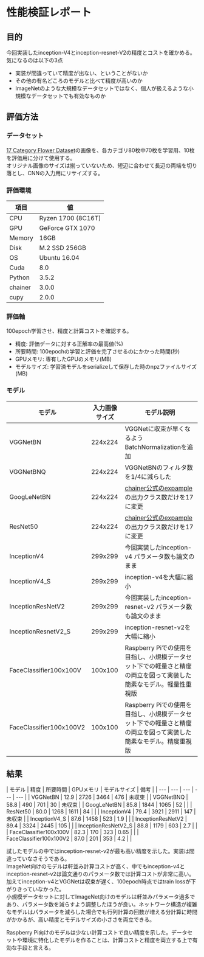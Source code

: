 # 性能検証レポート

## 目的

今回実装したinception-V4とinception-resnet-V2の精度とコストを確かめる。気になるのは以下の3点  

* 実装が間違っていて精度が出ない、ということがないか
* その他の有名どころのモデルと比べて精度が高いのか
* ImageNetのような大規模なデータセットではなく、個人が扱えるような小規模なデータセットでも有効なものか

## 評価方法

### データセット

[17 Category Flower Dataset](http://www.robots.ox.ac.uk/~vgg/data/flowers/17/)の画像を、各カテゴリ80枚中70枚を学習用、10枚を評価用に分けて使用する。  
オリジナル画像のサイズは揃っていないため、短辺に合わせて長辺の両端を切り落とし、CNNの入力用にリサイズする。

### 評価環境

| 項目 | 値 |
| ---- | --- |
| CPU  | Ryzen 1700 (8C16T) |
| GPU  | GeForce GTX 1070 |
| Memory | 16GB |
| Disk | M.2 SSD 256GB |
| OS | Ubuntu 16.04 |
| Cuda | 8.0 |
| Python | 3.5.2 |
| chainer | 3.0.0 |
| cupy | 2.0.0 |

### 評価軸

100epoch学習させ、精度と計算コストを確認する。

* 精度: 評価データに対する正解率の最高値(%)
* 所要時間: 100epochの学習と評価を完了させるのにかかった時間(秒)
* GPUメモリ: 専有したGPUのメモリ(MB)
* モデルサイズ: 学習済モデルをserializeして保存した時のnpzファイルサイズ(MB)

### モデル

| モデル | 入力画像サイズ | モデル説明 |
| --- | --- | --- |
| VGGNetBN | 224x224 | VGGNetに収束が早くなるようBatchNormalizationを追加　| 
| VGGNetBNQ | 224x224 | VGGNetBNのフィルタ数を1/4に減らした　| 
| GoogLeNetBN | 224x224 | [chainer公式のexpample](https://github.com/chainer/chainer/tree/master/examples/imagenet) の出力クラス数だけを17に変更 |
| ResNet50 | 224x224 | [chainer公式のexpample](https://github.com/chainer/chainer/tree/master/examples/imagenet) の出力クラス数だけを17に変更 |
| InceptionV4 | 299x299 | 今回実装したinception-v4 パラメータ数も論文のまま |
| InceptionV4_S | 299x299 | inception-v4を大幅に縮小 |
| InceptionResNetV2 | 299x299 | 今回実装したinception-resnet-v2 パラメータ数も論文のまま |
| InceptionResnetV2_S | 299x299 | inception-resnet-v2を大幅に縮小 |
| FaceClassifier100x100V | 100x100 | Raspberry Piでの使用を目指し、小規模データセット下での軽量さと精度の両立を図って実装した簡素なモデル。軽量性重視版 |
| FaceClassifier100x100V2 | 100x100 | Raspberry Piでの使用を目指し、小規模データセット下での軽量さと精度の両立を図って実装した簡素なモデル。精度重視版 |

## 結果

| モデル | 精度 | 所要時間 | GPUメモリ | モデルサイズ | 備考 |
| --- | --- | --- | --- | --- |
| VGGNetBN | 12.9 | 2726 | 3464 | 476 | 未収束 |
| VGGNetBNQ | 58.8 | 490 | 701 | 30 | 未収束 |
| GoogLeNetBN | 85.8 | 1844 | 1065 | 52 | |
| ResNet50 | 80.0 | 1268 | 1611 | 84 | |
| InceptionV4 | 79.4 | 3921 | 2911 | 147 | 未収束 |
| InceptionV4_S | 87.6 | 1458 | 523 | 1.9 | |
| InceptionResNetV2 | 89.4 | 3324 | 2445 | 105 | |
| InceptionResNetV2_S | 88.8 | 1179 | 603 | 2.7 | |
| FaceClassifier100x100V | 82.3 | 170 | 323 | 0.65 | |
| FaceClassifier100x100V2 | 87.0 | 201 | 353 | 4.2 | |

試したモデルの中ではinception-resnet-v2が最も高い精度を示した。実装は間違っていなさそうである。  
ImageNet向けのモデルは軒並み計算コストが高く、中でもinception-v4とinception-resnet-v2は論文通りのパラメータ数では計算コストが非常に高い。加えてinception-v4とVGGNetは収束が遅く、100epoch時点ではtrain lossが下がりきっていなかった。  
小規模データセットに対してImageNet向けのモデルは軒並みパラメータ過多であり、パラメータ数を減らすよう調整したほうが良い。ネットワーク構造が複雑なモデルはパラメータを減らした場合でも行列計算の回数が増える分計算に時間がかかるが、高い精度とモデルサイズの小ささを両立できる。

Raspberry Pi向けのモデルは少ない計算コストで良い精度を示した。データセットや環境に特化したモデルを作ることは、計算コストと精度を両立する上で有効な手段と言える。
